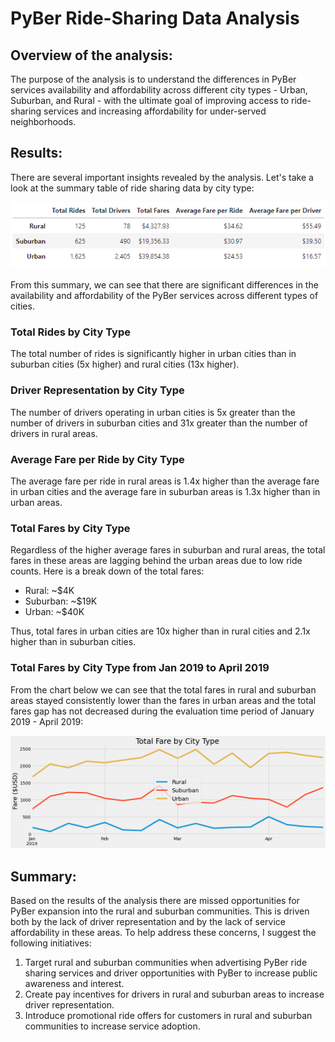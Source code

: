 # PyBer Ride-Sharing Data Analysis

## Overview of the analysis: 
The purpose of the analysis is to understand the differences in PyBer services availability and affordability across different city types -  Urban, Suburban, and Rural - with the ultimate goal of improving access to ride-sharing services and increasing affordability for under-served neighborhoods.

## Results: 

There are several important insights revealed by the analysis. Let's take a look at the summary table of  ride sharing data by city type:

![PyBer Summary](Analysis/PyBer_Summary.png)

From this summary, we can see that there are significant differences in the availability and affordability of the PyBer services across different types of cities. 

### Total Rides by City Type
The total number of rides is significantly higher in urban cities than in suburban cities (5x higher) and rural cities (13x higher).

### Driver Representation by City Type
The number of drivers operating in urban cities is 5x greater than the number of drivers in suburban cities and 31x greater than the number of drivers in rural areas. 

### Average Fare per Ride by City Type
The average fare per ride in rural areas is 1.4x higher than the average fare in urban cities and the average fare in suburban areas is 1.3x higher than in urban areas.

### Total Fares by City Type
Regardless of the higher average fares in suburban and rural areas, the total fares in these areas are lagging behind the urban areas due to low ride counts. Here is a break down of the total fares:
- Rural: ~$4K
- Suburban: ~$19K
- Urban: ~$40K

Thus, total fares in urban cities are 10x higher than in rural cities and 2.1x higher than in suburban cities.

### Total Fares by City Type from Jan 2019 to April 2019

From the chart below we can see that the total fares in rural and suburban areas stayed consistently lower than the fares in urban areas and the total fares gap has not decreased during the evaluation time period of January 2019 - April 2019:

![PyBer Fare Trends over Time](Analysis/PyBer_fare_summary.png)


## Summary: 

Based on the results of the analysis there are missed opportunities for PyBer expansion into the rural and suburban communities. 
This is driven both by the lack of driver representation and by the lack of service affordability in these areas.  To help address these concerns, I suggest the following initiatives:

1. Target rural and suburban communities when advertising PyBer ride sharing services and driver opportunities with PyBer to increase public awareness and interest.
2. Create pay incentives for drivers in rural and suburban areas to increase driver representation.
3. Introduce promotional ride offers for customers in rural and suburban communities to increase service adoption.
